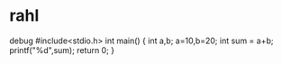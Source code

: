 # rahl
debug
#include<stdio.h>
int main()
{
int a,b;
a=10,b=20;
int sum = a+b;
printf("%d",sum);
return 0;
}
